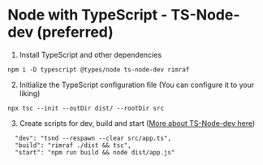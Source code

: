 # Node with TypeScript - TS-Node-dev (preferred)

1. Install TypeScript and other dependencies

```
npm i -D typescript @types/node ts-node-dev rimraf
```

2. Initialize the TypeScript configuration file (You can configure it to your liking)

```
npx tsc --init --outDir dist/ --rootDir src
```

3. Create scripts for dev, build and start ([More about TS-Node-dev here](https://www.npmjs.com/package/ts-node-dev))

```
  "dev": "tsnd --respawn --clear src/app.ts",
  "build": "rimraf ./dist && tsc",
  "start": "npm run build && node dist/app.js"
```
